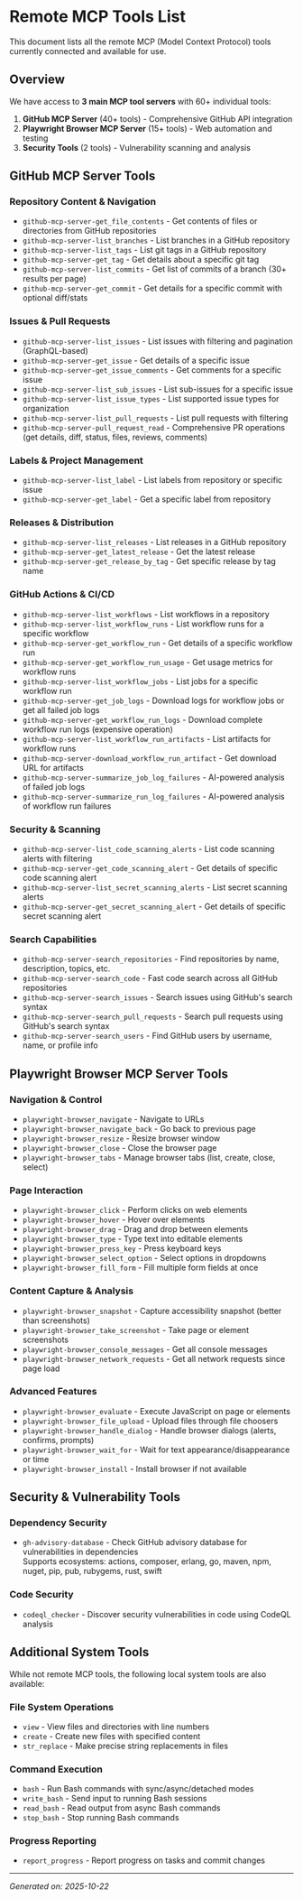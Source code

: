 # Remote MCP Tools List

This document lists all the remote MCP (Model Context Protocol) tools currently connected and available for use.

## Overview

We have access to **3 main MCP tool servers** with 60+ individual tools:

1. **GitHub MCP Server** (40+ tools) - Comprehensive GitHub API integration
2. **Playwright Browser MCP Server** (15+ tools) - Web automation and testing  
3. **Security Tools** (2 tools) - Vulnerability scanning and analysis

## GitHub MCP Server Tools

### Repository Content & Navigation
- `github-mcp-server-get_file_contents` - Get contents of files or directories from GitHub repositories
- `github-mcp-server-list_branches` - List branches in a GitHub repository
- `github-mcp-server-list_tags` - List git tags in a GitHub repository
- `github-mcp-server-get_tag` - Get details about a specific git tag
- `github-mcp-server-list_commits` - Get list of commits of a branch (30+ results per page)
- `github-mcp-server-get_commit` - Get details for a specific commit with optional diff/stats

### Issues & Pull Requests
- `github-mcp-server-list_issues` - List issues with filtering and pagination (GraphQL-based)
- `github-mcp-server-get_issue` - Get details of a specific issue
- `github-mcp-server-get_issue_comments` - Get comments for a specific issue
- `github-mcp-server-list_sub_issues` - List sub-issues for a specific issue
- `github-mcp-server-list_issue_types` - List supported issue types for organization
- `github-mcp-server-list_pull_requests` - List pull requests with filtering
- `github-mcp-server-pull_request_read` - Comprehensive PR operations (get details, diff, status, files, reviews, comments)

### Labels & Project Management
- `github-mcp-server-list_label` - List labels from repository or specific issue
- `github-mcp-server-get_label` - Get a specific label from repository

### Releases & Distribution
- `github-mcp-server-list_releases` - List releases in a GitHub repository
- `github-mcp-server-get_latest_release` - Get the latest release
- `github-mcp-server-get_release_by_tag` - Get specific release by tag name

### GitHub Actions & CI/CD
- `github-mcp-server-list_workflows` - List workflows in a repository
- `github-mcp-server-list_workflow_runs` - List workflow runs for a specific workflow
- `github-mcp-server-get_workflow_run` - Get details of a specific workflow run
- `github-mcp-server-get_workflow_run_usage` - Get usage metrics for workflow runs
- `github-mcp-server-list_workflow_jobs` - List jobs for a specific workflow run
- `github-mcp-server-get_job_logs` - Download logs for workflow jobs or get all failed job logs
- `github-mcp-server-get_workflow_run_logs` - Download complete workflow run logs (expensive operation)
- `github-mcp-server-list_workflow_run_artifacts` - List artifacts for workflow runs
- `github-mcp-server-download_workflow_run_artifact` - Get download URL for artifacts
- `github-mcp-server-summarize_job_log_failures` - AI-powered analysis of failed job logs
- `github-mcp-server-summarize_run_log_failures` - AI-powered analysis of workflow run failures

### Security & Scanning
- `github-mcp-server-list_code_scanning_alerts` - List code scanning alerts with filtering
- `github-mcp-server-get_code_scanning_alert` - Get details of specific code scanning alert
- `github-mcp-server-list_secret_scanning_alerts` - List secret scanning alerts
- `github-mcp-server-get_secret_scanning_alert` - Get details of specific secret scanning alert

### Search Capabilities
- `github-mcp-server-search_repositories` - Find repositories by name, description, topics, etc.
- `github-mcp-server-search_code` - Fast code search across all GitHub repositories
- `github-mcp-server-search_issues` - Search issues using GitHub's search syntax
- `github-mcp-server-search_pull_requests` - Search pull requests using GitHub's search syntax
- `github-mcp-server-search_users` - Find GitHub users by username, name, or profile info

## Playwright Browser MCP Server Tools

### Navigation & Control
- `playwright-browser_navigate` - Navigate to URLs
- `playwright-browser_navigate_back` - Go back to previous page
- `playwright-browser_resize` - Resize browser window
- `playwright-browser_close` - Close the browser page
- `playwright-browser_tabs` - Manage browser tabs (list, create, close, select)

### Page Interaction
- `playwright-browser_click` - Perform clicks on web elements
- `playwright-browser_hover` - Hover over elements
- `playwright-browser_drag` - Drag and drop between elements
- `playwright-browser_type` - Type text into editable elements
- `playwright-browser_press_key` - Press keyboard keys
- `playwright-browser_select_option` - Select options in dropdowns
- `playwright-browser_fill_form` - Fill multiple form fields at once

### Content Capture & Analysis
- `playwright-browser_snapshot` - Capture accessibility snapshot (better than screenshots)
- `playwright-browser_take_screenshot` - Take page or element screenshots
- `playwright-browser_console_messages` - Get all console messages
- `playwright-browser_network_requests` - Get all network requests since page load

### Advanced Features
- `playwright-browser_evaluate` - Execute JavaScript on page or elements
- `playwright-browser_file_upload` - Upload files through file choosers
- `playwright-browser_handle_dialog` - Handle browser dialogs (alerts, confirms, prompts)
- `playwright-browser_wait_for` - Wait for text appearance/disappearance or time
- `playwright-browser_install` - Install browser if not available

## Security & Vulnerability Tools

### Dependency Security
- `gh-advisory-database` - Check GitHub advisory database for vulnerabilities in dependencies  
  Supports ecosystems: actions, composer, erlang, go, maven, npm, nuget, pip, pub, rubygems, rust, swift

### Code Security
- `codeql_checker` - Discover security vulnerabilities in code using CodeQL analysis

## Additional System Tools

While not remote MCP tools, the following local system tools are also available:

### File System Operations
- `view` - View files and directories with line numbers
- `create` - Create new files with specified content
- `str_replace` - Make precise string replacements in files

### Command Execution
- `bash` - Run Bash commands with sync/async/detached modes
- `write_bash` - Send input to running Bash sessions
- `read_bash` - Read output from async Bash commands
- `stop_bash` - Stop running Bash commands

### Progress Reporting
- `report_progress` - Report progress on tasks and commit changes

---

*Generated on: 2025-10-22*